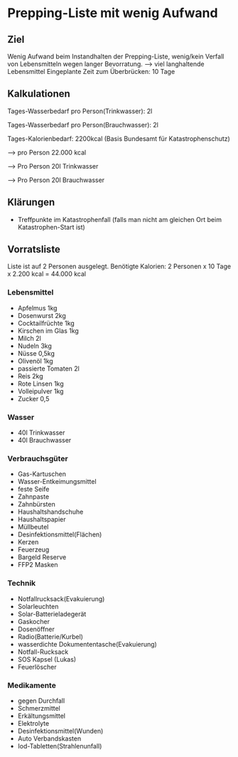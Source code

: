 # Prepping-Liste mit wenig Aufwand

## Ziel
Wenig Aufwand beim Instandhalten der Prepping-Liste, wenig/kein Verfall von Lebensmitteln wegen langer Bevorratung.
--> viel langhaltende Lebensmittel
Eingeplante Zeit zum Überbrücken: 10 Tage

## Kalkulationen

Tages-Wasserbedarf pro Person(Trinkwasser): 2l

Tages-Wasserbedarf pro Person(Brauchwasser): 2l

Tages-Kalorienbedarf: 2200kcal (Basis Bundesamt für Katastrophenschutz)

--> pro Person 22.000 kcal

--> Pro Person 20l Trinkwasser

--> Pro Person 20l Brauchwasser


## Klärungen

- Treffpunkte im Katastrophenfall (falls man nicht am gleichen Ort beim Katastrophen-Start ist)


## Vorratsliste

Liste ist auf 2 Personen ausgelegt.
Benötigte Kalorien: 2 Personen x 10 Tage x 2.200 kcal = 44.000 kcal

### Lebensmittel
- Apfelmus	1kg
- Dosenwurst	2kg
- Cocktailfrüchte	1kg
- Kirschen im Glas	1kg
- Milch	2l
- Nudeln	3kg
- Nüsse	0,5kg
- Olivenöl	1kg
- passierte Tomaten	2l
- Reis	2kg
- Rote Linsen	1kg
- Volleipulver	1kg
- Zucker	0,5

### Wasser

- 40l Trinkwasser
- 40l Brauchwasser


### Verbrauchsgüter

- Gas-Kartuschen
- Wasser-Entkeimungsmittel
- feste Seife
- Zahnpaste
- Zahnbürsten
- Haushaltshandschuhe
- Haushaltspapier
- Müllbeutel
- Desinfektionsmittel(Flächen)
- Kerzen
- Feuerzeug
- Bargeld Reserve
- FFP2 Masken

### Technik

- Notfallrucksack(Evakuierung)
- Solarleuchten
- Solar-Batterieladegerät
- Gaskocher
- Dosenöffner
- Radio(Batterie/Kurbel)
- wasserdichte Dokumententasche(Evakuierung)
- Notfall-Rucksack
- SOS Kapsel (Lukas)
- Feuerlöscher

### Medikamente

- gegen Durchfall
- Schmerzmittel
- Erkältungsmittel
- Elektrolyte
- Desinfektionsmittel(Wunden)
- Auto Verbandskasten
- Iod-Tabletten(Strahlenunfall)
